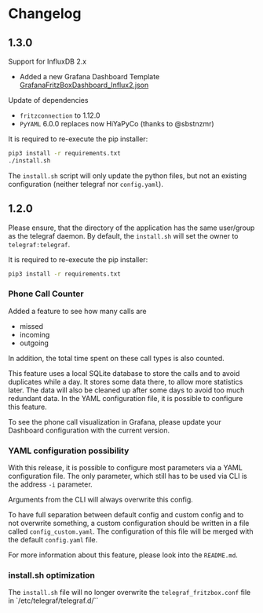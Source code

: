 # Changelog

## 1.3.0
Support for InfluxDB 2.x

- Added a new Grafana Dashboard Template [GrafanaFritzBoxDashboard_Influx2.json](GrafanaFritzBoxDashboard_Influx2.json)

Update of dependencies

- `fritzconnection` to 1.12.0
- `PyYAML` 6.0.0 replaces now HiYaPyCo (thanks to @sbstnzmr)

It is required to re-execute the pip installer:

```bash
pip3 install -r requirements.txt
./install.sh
```

The `install.sh` script will only update the python files, but not an existing configuration (neither telegraf nor `config.yaml`).

## 1.2.0

Please ensure, that the directory of the application has the same user/group as the telegraf daemon.
By default, the `install.sh` will set the owner to `telegraf:telegraf`.

It is required to re-execute the pip installer:

```bash
pip3 install -r requirements.txt
```

### Phone Call Counter
Added a feature to see how many calls are
- missed
- incoming
- outgoing

In addition, the total time spent on these call types is also counted.

This feature uses a local SQLite database to store the calls and to avoid duplicates while a day.
It stores some data there, to allow more statistics later.
The data will also be cleaned up after some days to avoid too much redundant data.
In the YAML configuration file, it is possible to configure this feature. 

To see the phone call visualization in Grafana, please update your Dashboard configuration with the current version.

### YAML configuration possibility
With this release, it is possible to configure most parameters via a YAML configuration file.
The only parameter, which still has to be used via CLI is the address `-i` parameter.

Arguments from the CLI will always overwrite this config.

To have full separation between default config and custom config and to not overwrite something, a custom configuration should be written in a file called `config_custom.yaml`.
The configuration of this file will be merged with the default `config.yaml` file.

For more information about this feature, please look into the `README.md`.

### install.sh optimization
The `install.sh` file will no longer overwrite the `telegraf_fritzbox.conf` file in `/etc/telegraf/telegraf.d/`` 
